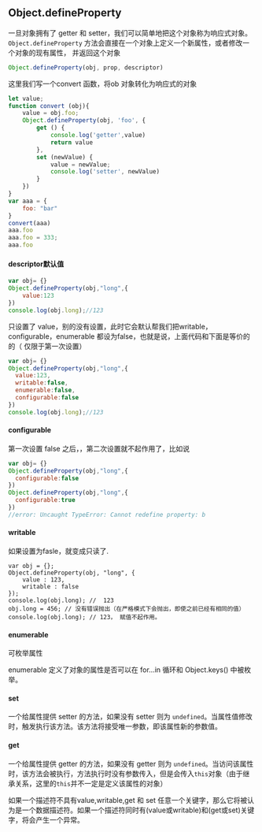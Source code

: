 ## Object.defineProperty

一旦对象拥有了 getter 和 setter，我们可以简单地把这个对象称为响应式对象。`Object.defineProperty` 方法会直接在一个对象上定义一个新属性，或者修改一个对象的现有属性， 并返回这个对象

```js
Object.defineProperty(obj, prop, descriptor)
```

这里我们写一个convert 函数，将ob 对象转化为响应式的对象

```js
let value;
function convert (obj){
    value = obj.foo;
    Object.defineProperty(obj, 'foo', {
        get () {
            console.log('getter',value)
            return value
        },
        set (newValue) {
            value = newValue;
            console.log('setter', newValue)
        }
    })
}
var aaa = {
    foo: "bar"
}
convert(aaa)
aaa.foo
aaa.foo = 333;
aaa.foo
```



#### descriptor默认值

```js
var obj= {}
Object.defineProperty(obj,"long",{
    value:123
})
console.log(obj.long);//123
```

只设置了 value，别的没有设置，此时它会默认帮我们把writable，configurable，enumerable 都设为false，也就是说，上面代码和下面是等价的的（ 仅限于第一次设置）



```js
var obj= {}
Object.defineProperty(obj,"long",{
  value:123,
  writable:false,
  enumerable:false,
  configurable:false
})
console.log(obj.long);//123

```



#### configurable

第一次设置 false 之后，，第二次设置就不起作用了，比如说

```js
var obj= {}
Object.defineProperty(obj,"long",{
  configurable:false
})
Object.defineProperty(obj,"long",{
  configurable:true
})
//error: Uncaught TypeError: Cannot redefine property: b
```



#### writable

如果设置为fasle，就变成只读了.

```
var obj = {}; 
Object.defineProperty(obj, "long", { 
    value : 123,
    writable : false 
});
console.log(obj.long); //  123
obj.long = 456; // 没有错误抛出（在严格模式下会抛出，即使之前已经有相同的值）
console.log(obj.long); // 123， 赋值不起作用。
```



#### enumerable

可枚举属性

 enumerable 定义了对象的属性是否可以在 for…in 循环和 Object.keys() 中被枚举。



#### set

一个给属性提供 setter 的方法，如果没有 setter 则为 `undefined`。当属性值修改时，触发执行该方法。该方法将接受唯一参数，即该属性新的参数值。



#### get

一个给属性提供 getter 的方法，如果没有 getter 则为 `undefined`。当访问该属性时，该方法会被执行，方法执行时没有参数传入，但是会传入`this`对象（由于继承关系，这里的`this`并不一定是定义该属性的对象）



如果一个描述符不具有value,writable,get 和 set 任意一个关键字，那么它将被认为是一个数据描述符。如果一个描述符同时有(value或writable)和(get或set)关键字，将会产生一个异常。